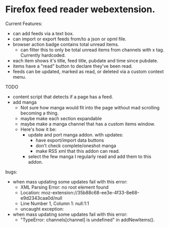 # Firefox feed reader webextension.

Current Features:

* can add feeds via a text box.
* can import or export feeds from/to a json or opml file.
* browser action badge contains total unread items.
  * can filter this to only be total unread items from channels with x tag. Currently hardcoded.
* each item shows it's title, feed title, pubdate and time since pubdate.
* items have a "read" button to declare they've been read.
* feeds can be updated, marked as read, or deleted via a custom context menu.

TODO

* content script that detects if a page has a feed.
* add manga
  * Not sure how manga would fit into the page without mad scrolling becoming a thing.
  * maybe make each section expandable
  * maybe make a manga channel that has a custom items window.
  * Here's how it be:
    * update and port manga addon. with updates:
      * have export/import data buttons
      * don't check complete/oneshot manga
      * make RSS xml that this addon can read.
    * select the few manga I regularly read and add them to this addon.


bugs:

* when mass updating some updates fail with this error:
  * XML Parsing Error: no root element found
  * Location: moz-extension://35b88c68-ee3e-4f33-8e68-e9d2343caa0d/null
  * Line Number 1, Column 1: null:1:1
  * uncaught exception:
* when mass updating some updates fail with this error:
  * "TypeError: channels[channel] is undefined" in addNewItems().
